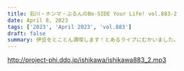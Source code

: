 ```yaml
---
title: 石川・ホンマ・ぶるんのBe-SIDE Your Life! vol.883-2
date: April 8, 2023
tags: ['2023', 'April 2023', 'vol.883']
draft: false
summary: 伊豆をとことん満喫します！とあるライブにむかいました。
---
```


http://project-phi.ddo.jp/ishikawa/ishikawa883_2.mp3